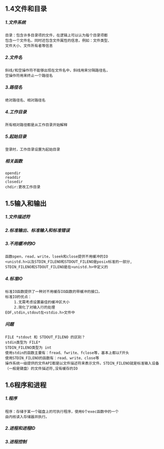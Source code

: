 ## 1.4文件和目录
##### 1.文件系统
    目录：包含许多目录项的文件，在逻辑上可以认为每个目录项都
    包含一个文件名，同时还包含文件属性的信息，例如：文件类型、
    文件大小、文件所有者等信息
##### 2.文件名
    斜线/和空操作符不能够出现在文件名中，斜线用来分隔路径名，
    空操作符用来终止一个路径名
##### 3.路径名
    绝对路径名、相对路径名
##### 4.工作目录
    所有相对路径都是从工作目录开始解释
##### 5.起始目录
    登录时，工作目录设置为起始目录
##### 相关函数
    opendir
    readdir
    closedir
    chdir:更改工作目录

## 1.5输入和输出
##### 1.文件描述符
##### 2.标准输出、标准输入和标准错误
##### 3.不用缓冲的IO
	函数open，read，write，lseek和close提供不用缓冲的IO
	<unistd.h>以及STDIN_FILENO和STDOUT_FILENO是posix标准的一部分,
	STDIN_FILENO和STDOUT_FILENO是在<unistd.h>中定义的
##### 4.标准IO
	标准IO函数提供了一种对不用缓存IO函数的带缓冲的接口，
	标准IO的优点：
		1.无需考虑设置最佳的缓冲区大小
		2.简化了对输入行的处理
	EOF,stdin,stdout在<stdio.h>文件中
##### 问题
    FILE *stdout 和 STDOUT_FILENO 的区别？
    stdin类型为 FILE*
    STDIN_FILENO类型为 int
    使用stdin的函数主要有：fread、fwrite、fclose等，基本上都以f开头
    使用STDIN_FILENO的函数有：read、write、close等
    操作系统一级提供的文件API都是以文件描述符来表示文件。STDIN_FILENO就是标准输入设备（一般是键盘）的文件描述符,没有缓存的IO
    
## 1.6程序和进程
##### 1.程序
	程序：存储于某一个磁盘上的可执行程序，使用6个exec函数中的一个
	由内核读入存储器并执行。
##### 2.进程和进程ID
##### 3.进程控制
		
